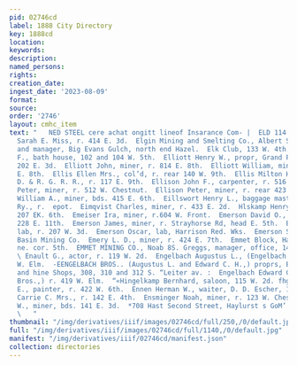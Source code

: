 ```yaml
---
pid: 02746cd
label: 1888 City Directory
key: 1888cd
location: 
keywords: 
description: 
named_persons: 
rights: 
creation_date: 
ingest_date: '2023-08-09'
format: 
source: 
order: '2746'
layout: cmhc_item
text: "   NED STEEL cere achat ongitt lineof Insarance Com- |  ELD 114 ENS  Eldridge
  Sarah E. Miss, r. 414 E. 3d.  Elgin Mining and Smelting Co., Albert Sherwin, pres’t
  and manager, Big Evans Gulch, north end Hazel.  Elk Club, 133 W. 4th.  Euler John
  F., bath house, 102 and 104 W. 5th.  Elliott Henry W., propr, Grand Pacific Hotel,
  202 E. 3d.  Elliott John, miner, r. 814 E. 8th.  Elliott William, miner, r. 814
  E. 8th.  Ellis Ellen Mrs., col’d, r. rear 140 W. 9th.  Ellis Milton H., baggageman,
  D. & R. G. R. R., r. 117 E. 9th.  Ellison John F., carpenter, r. 516 W. Elm.  Ellison
  Peter, miner, r. 512 W. Chestnut.  Ellison Peter, miner, r. rear 423 E. 2d.  Ellithorp
  William A., miner, bds. 415 E. 6th.  Eillswort Henry L., baggage master, Colo. Midland
  Ry., r.  epot.  Eimqvist Charles, miner, r. 433 E. 2d.  Hlskamp Henry J., harnessmkr,
  207 EK. 6th.  Emeiser Ira, miner, r.604 W. Front.  Emerson David O., feeder, r.
  228 E. 11th.  Emerson James, miner, r. Strayhorse Rd, head E. 5th.  Emerson John,
  lab, r. 207 W. 3d.  Emerson Oscar, lab, Harrison Red. Wks.  Emerson S., miner, Lee
  Basin Mining Co.  Emery L. D., miner, r. 424 E. 7th.  Emmet Block, Harrison av,
  ne. cor. 5th.  EMMET MINING CO., Noab 8S. Greggs, manager, office, 14 Em- met Blk.
  \ Enault G., actor, r. 119 W. 2d.  Engelbach Augustus L., (Engelbach Bros.,) r.419
  W. Elm.  -EENGELBACH BROS.. (Augustus L. and Edward C. H.,) proprs, Eagle Feundry
  and hine Shops, 308, 310 and 312 S. “Leiter av. :  Engelbach Edward C. H., (Engelbach
  Bros.,) r. 419 W. Elm.  “«Hingelkamp Bernhard, saloon, 115 W. 2d. fhgle Charles
  E., painter, r. 422 W. 6th.  Ennen Herman W., waiter, D. D. Escher, 112 W. 2d.  Ennis
  Carrie C. Mrs., r. 142 E. 4th.  Ensminger Noah, miner, r. 123 W. Chestnut.  Ensminger
  W., miner, bds. 141 E. 3d.  *708 Hast Second Street, Haylurst s GoM’! Restaurant
  \   "
thumbnail: "/img/derivatives/iiif/images/02746cd/full/250,/0/default.jpg"
full: "/img/derivatives/iiif/images/02746cd/full/1140,/0/default.jpg"
manifest: "/img/derivatives/iiif/02746cd/manifest.json"
collection: directories
---
```

